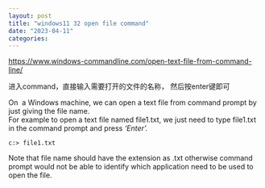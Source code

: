 ```yaml
---
layout: post
title: "windows11 32 open file command"
date: "2023-04-11"
categories: 
---
```

<p><a href="https://www.windows-commandline.com/open-text-file-from-command-line/">https://www.windows-commandline.com/open-text-file-from-command-line/</a></p>

<p>进入command，直接输入需要打开的文件的名称， 然后按enter键即可</p>

<p>On &nbsp;a Windows machine, we can open a text file from command prompt by just giving the file name.<br />
For example to open a text file named file1.txt, we just need to type file1.txt in the command prompt and press <em>&lsquo;Enter&rsquo;.&nbsp;</em></p>

<pre>
<code>c:&gt; file1.txt</code></pre>

<p>Note that file name should have the extension as .txt otherwise command prompt would not be able to identify which application need to be used to open the file.</p>

<p>&nbsp;</p>

